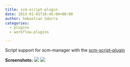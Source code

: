 ```yaml
---
title: scm-script-plugin
date: 2013-01-01T16:45:04+00:00
author: Sebastian Sdorra
categories:
  - plugins
  - workflow-plugins

---
```

Script support for scm-manager with the [scm-script-plugin](https://github.com/scm-manager/scm-script-plugin)

**Screenshots:**
![](assets/scm-script-plugin.s02.png)
![](assets/scm-script-plugin.s01.png)

